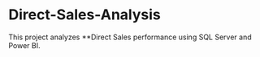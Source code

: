 # Direct-Sales-Analysis
This project analyzes **Direct Sales performance using SQL Server and Power BI.
